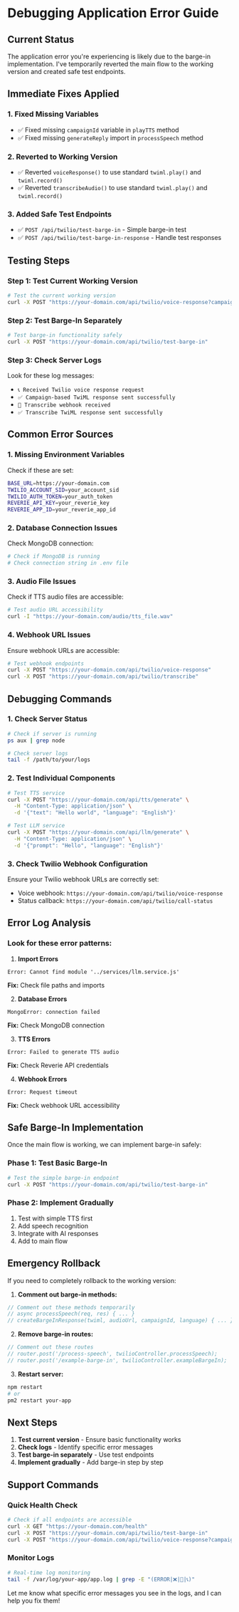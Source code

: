 # Debugging Application Error Guide

## Current Status

The application error you're experiencing is likely due to the barge-in implementation. I've temporarily reverted the main flow to the working version and created safe test endpoints.

## Immediate Fixes Applied

### 1. Fixed Missing Variables
- ✅ Fixed missing `campaignId` variable in `playTTS` method
- ✅ Fixed missing `generateReply` import in `processSpeech` method

### 2. Reverted to Working Version
- ✅ Reverted `voiceResponse()` to use standard `twiml.play()` and `twiml.record()`
- ✅ Reverted `transcribeAudio()` to use standard `twiml.play()` and `twiml.record()`

### 3. Added Safe Test Endpoints
- ✅ `POST /api/twilio/test-barge-in` - Simple barge-in test
- ✅ `POST /api/twilio/test-barge-in-response` - Handle test responses

## Testing Steps

### Step 1: Test Current Working Version
```bash
# Test the current working version
curl -X POST "https://your-domain.com/api/twilio/voice-response?campaignId=your_campaign_id"
```

### Step 2: Test Barge-In Separately
```bash
# Test barge-in functionality safely
curl -X POST "https://your-domain.com/api/twilio/test-barge-in"
```

### Step 3: Check Server Logs
Look for these log messages:
- `📞 Received Twilio voice response request`
- `✅ Campaign-based TwiML response sent successfully`
- `🎤 Transcribe webhook received`
- `✅ Transcribe TwiML response sent successfully`

## Common Error Sources

### 1. Missing Environment Variables
Check if these are set:
```bash
BASE_URL=https://your-domain.com
TWILIO_ACCOUNT_SID=your_account_sid
TWILIO_AUTH_TOKEN=your_auth_token
REVERIE_API_KEY=your_reverie_key
REVERIE_APP_ID=your_reverie_app_id
```

### 2. Database Connection Issues
Check MongoDB connection:
```bash
# Check if MongoDB is running
# Check connection string in .env file
```

### 3. Audio File Issues
Check if TTS audio files are accessible:
```bash
# Test audio URL accessibility
curl -I "https://your-domain.com/audio/tts_file.wav"
```

### 4. Webhook URL Issues
Ensure webhook URLs are accessible:
```bash
# Test webhook endpoints
curl -X POST "https://your-domain.com/api/twilio/voice-response"
curl -X POST "https://your-domain.com/api/twilio/transcribe"
```

## Debugging Commands

### 1. Check Server Status
```bash
# Check if server is running
ps aux | grep node

# Check server logs
tail -f /path/to/your/logs
```

### 2. Test Individual Components
```bash
# Test TTS service
curl -X POST "https://your-domain.com/api/tts/generate" \
  -H "Content-Type: application/json" \
  -d '{"text": "Hello world", "language": "English"}'

# Test LLM service
curl -X POST "https://your-domain.com/api/llm/generate" \
  -H "Content-Type: application/json" \
  -d '{"prompt": "Hello", "language": "English"}'
```

### 3. Check Twilio Webhook Configuration
Ensure your Twilio webhook URLs are correctly set:
- Voice webhook: `https://your-domain.com/api/twilio/voice-response`
- Status callback: `https://your-domain.com/api/twilio/call-status`

## Error Log Analysis

### Look for these error patterns:

1. **Import Errors**
```
Error: Cannot find module '../services/llm.service.js'
```
**Fix:** Check file paths and imports

2. **Database Errors**
```
MongoError: connection failed
```
**Fix:** Check MongoDB connection

3. **TTS Errors**
```
Error: Failed to generate TTS audio
```
**Fix:** Check Reverie API credentials

4. **Webhook Errors**
```
Error: Request timeout
```
**Fix:** Check webhook URL accessibility

## Safe Barge-In Implementation

Once the main flow is working, we can implement barge-in safely:

### Phase 1: Test Basic Barge-In
```bash
# Test the simple barge-in endpoint
curl -X POST "https://your-domain.com/api/twilio/test-barge-in"
```

### Phase 2: Implement Gradually
1. Test with simple TTS first
2. Add speech recognition
3. Integrate with AI responses
4. Add to main flow

## Emergency Rollback

If you need to completely rollback to the working version:

1. **Comment out barge-in methods:**
```javascript
// Comment out these methods temporarily
// async processSpeech(req, res) { ... }
// createBargeInResponse(twiml, audioUrl, campaignId, language) { ... }
```

2. **Remove barge-in routes:**
```javascript
// Comment out these routes
// router.post('/process-speech', twilioController.processSpeech);
// router.post('/example-barge-in', twilioController.exampleBargeIn);
```

3. **Restart server:**
```bash
npm restart
# or
pm2 restart your-app
```

## Next Steps

1. **Test current version** - Ensure basic functionality works
2. **Check logs** - Identify specific error messages
3. **Test barge-in separately** - Use test endpoints
4. **Implement gradually** - Add barge-in step by step

## Support Commands

### Quick Health Check
```bash
# Check if all endpoints are accessible
curl -X GET "https://your-domain.com/health"
curl -X POST "https://your-domain.com/api/twilio/test-barge-in"
curl -X POST "https://your-domain.com/api/twilio/voice-response?campaignId=test"
```

### Monitor Logs
```bash
# Real-time log monitoring
tail -f /var/log/your-app/app.log | grep -E "(ERROR|❌|🎤|📞)"
```

Let me know what specific error messages you see in the logs, and I can help you fix them! 